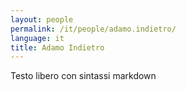 ```yaml
---
layout: people
permalink: /it/people/adamo.indietro/
language: it
title: Adamo Indietro
---
```


Testo libero con sintassi markdown
